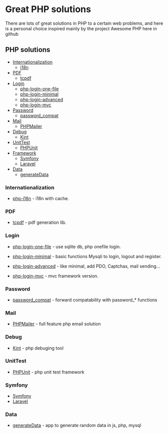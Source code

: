 # Great PHP solutions
There are lots of great solutions in PHP to a certain web problems, and here is a personal choice inspired mainly by the project Awesome PHP here in github

## PHP solutions
- [Internationalization](#Internationalization)
	- [i18n](https://github.com/Philipp15b/php-i18n)
- [PDF](#PDF)
	- [tcpdf](https://github.com/tecnickcom/TCPDF)
- [Login](#Login)
	- [php-login-one-file](https://github.com/panique/php-login-one-file)
	- [php-login-minimal](https://github.com/panique/php-login-minimal)
	- [php-login-advanced](https://github.com/panique/php-login-advanced)
	- [php-login-mvc](https://github.com/panique/php-login-mvc)
- [Password](#Password)
	- [password_compat](https://github.com/ircmaxell/password_compat)
- [Mail](#Mail)
	- [PHPMailer](https://github.com/PHPMailer/PHPMailer)
- [Debug](#Debug)
	- [Kint](https://github.com/raveren/kint)
- [UnitTest](#UnitTest)
	- [PHPUnit](https://github.com/sebastianbergmann/phpunit)
- [Framework](#Framework)
	- [Symfony](https://github.com/symfony/symfony)
	- [Laravel](https://github.com/laravel/laravel)
- [Data](#Data)
	- [generateData](https://github.com/benkeen/generatedata)

### Internationalization
* [php-i18n](https://github.com/Philipp15b/php-i18n) - i18n with cache.

### PDF
* [tcpdf](https://github.com/tecnickcom/TCPDF) - pdf generation lib.

### Login
* [php-login-one-file](https://github.com/panique/php-login-one-file) - use sqlite db, php onefile login.

* [php-login-minimal](https://github.com/panique/php-login-minimal) - basic functions Mysqli to login, logout and register.

* [php-login-advanced](https://github.com/panique/php-login-advanced) - like minimal, add PDO, Captchas, mail sending...

* [php-login-mvc](https://github.com/panique/php-login-mvc) - mvc framework version.

### Password
* [password_compat](https://github.com/ircmaxell/password_compat) - forward compatability with password_* functions

### Mail
* [PHPMailer](https://github.com/PHPMailer/PHPMailer) - full feature php email solution

### Debug
* [Kint](https://github.com/raveren/kint) - php debuging tool

### UnitTest
* [PHPUnit](https://github.com/sebastianbergmann/phpunit) - php unit test framework

### Symfony
* [Symfony](https://github.com/symfony/symfony) 
* [Laravel](https://github.com/laravel/laravel) 

### Data
* [generateData](https://github.com/benkeen/generatedata) - app to generate random data in js, php, mysql